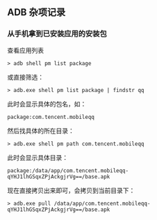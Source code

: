 ## ADB 杂项记录

### 从手机拿到已安装应用的安装包

查看应用列表

    > adb shell pm list package

或直接筛选：

    > adb.exe shell pm list package | findstr qq

此时会显示具体的包名，如：

    package:com.tencent.mobileqq

然后找具体的所在目录：

    > adb.exe shell pm path com.tencent.mobileqq

此时会显示具体目录：

    package:/data/app/com.tencent.mobileqq-qYHJ1lhGSqxZPjAckgjrVg==/base.apk

现在直接拷贝出来即可，会拷贝到当前目录下：

    > adb.exe pull /data/app/com.tencent.mobileqq-qYHJ1lhGSqxZPjAckgjrVg==/base.apk